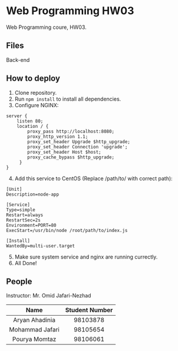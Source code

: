# Web Programming HW03
Web Programming coure, HW03.

## Files
Back-end

## How to deploy
1. Clone repository.
2. Run `npm install` to install all dependencies.
3. Configure NGINX:
```
server {
    listen 80;
    location / {
        proxy_pass http://localhost:8080;
        proxy_http_version 1.1;
        proxy_set_header Upgrade $http_upgrade;
        proxy_set_header Connection 'upgrade';
        proxy_set_header Host $host;
        proxy_cache_bypass $http_upgrade;
     }
}
```
4. Add this service to CentOS (Replace /path/to/ with correct path):
```
[Unit]
Description=node-app

[Service]
Type=simple
Restart=always
RestartSec=2s
Environment=PORT=80
ExecStart=/usr/bin/node /root/path/to/index.js

[Install]
WantedBy=multi-user.target
```
5. Make sure system service and nginx are running currectly.
6. All Done!

## People
Instructor: Mr. Omid Jafari-Nezhad

| Name | Student Number |
| :-: | :-: |
| Aryan Ahadinia | 98103878 |
| Mohammad Jafari | 98105654 |
| Pourya Momtaz | 98106061 |
